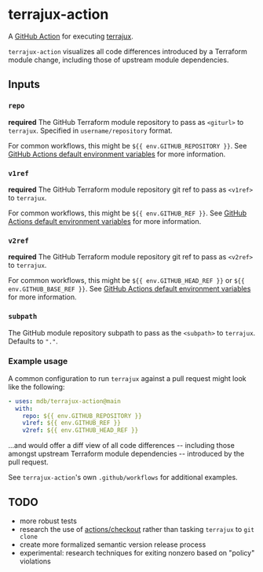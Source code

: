 # terrajux-action

A [GitHub Action](https://github.com/features/actions) for executing [terrajux](https://github.com/rhenning/terrajux).

`terrajux-action` visualizes all code differences introduced by a Terraform module change, including those of upstream module dependencies.

## Inputs

### `repo`

**required** The GitHub Terraform module repository to pass as `<giturl>` to `terrajux`. Specified in `username/repository` format.

For common workflows, this might be `${{ env.GITHUB_REPOSITORY }}`. See [GitHub Actions default environment variables](https://docs.github.com/en/actions/reference/environment-variables#default-environment-variables) for more information.

### `v1ref`

**required** The GitHub Terraform module repository git ref to pass as `<v1ref>` to `terrajux`.

For common workflows, this might be `${{ env.GITHUB_REF }}`. See [GitHub Actions default environment variables](https://docs.github.com/en/actions/reference/environment-variables#default-environment-variables) for more information.

### `v2ref`

**required** The GitHub Terraform module repository git ref to pass as `<v2ref>` to `terrajux`.

For common workflows, this might be `${{ env.GITHUB_HEAD_REF }}` or `${{ env.GITHUB_BASE_REF }}`. See [GitHub Actions default environment variables](https://docs.github.com/en/actions/reference/environment-variables#default-environment-variables) for more information.

### `subpath`

The GitHub module repository subpath to pass as the `<subpath>` to `terrajux`. Defaults to `"."`.

### Example usage

A common configuration to run `terrajux` against a pull request might look like the following:

```yaml
- uses: mdb/terrajux-action@main
  with:
    repo: ${{ env.GITHUB_REPOSITORY }}
    v1ref: ${{ env.GITHUB_REF }}
    v2ref: ${{ env.GITHUB_HEAD_REF }}
```

...and would offer a diff view of all code differences -- including those amongst upstream Terraform module dependencies -- introduced by the pull request.

See `terrajux-action`'s own `.github/workflows` for additional examples.

## TODO

* more robust tests
* research the use of [actions/checkout](https://github.com/actions/checkout) rather than tasking `terrajux` to `git clone`
* create more formalized semantic version release process
* experimental: research techniques for exiting nonzero based on "policy" violations

